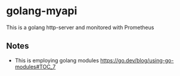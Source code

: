 # golang-myapi
This is a golang http-server and monitored with Prometheus

## Notes
- This is employing golang modules https://go.dev/blog/using-go-modules#TOC_7

